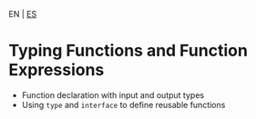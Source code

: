 <!-- MULTILANGUAJE MENU START -->
EN | [ES](https://lckpig.gitbook.io/es-practical-dev-handbook/typescript/type-inference-annotations/function-typing)
<!-- MULTILANGUAJE MENU END -->

# Typing Functions and Function Expressions

- Function declaration with input and output types
- Using `type` and `interface` to define reusable functions 